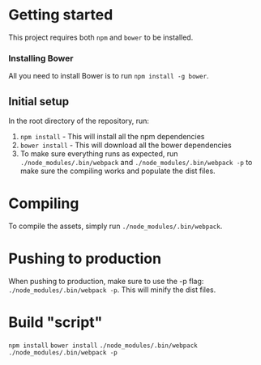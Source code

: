 # Getting started

This project requires both `npm` and `bower` to be installed.

### Installing Bower

All you need to install Bower is to run `npm install -g bower`.

## Initial setup

In the root directory of the repository, run:

1. `npm install` - This will install all the npm dependencies
2. `bower install` - This will download all the bower dependencies
3. To make sure everything runs as expected, run `./node_modules/.bin/webpack` and `./node_modules/.bin/webpack -p` to make sure the compiling works and populate the dist files.

# Compiling

To compile the assets, simply run `./node_modules/.bin/webpack`.

# Pushing to production

When pushing to production, make sure to use the -p flag: `./node_modules/.bin/webpack -p`. This will minify the dist files.

# Build "script"

`npm install`
`bower install`
`./node_modules/.bin/webpack`
`./node_modules/.bin/webpack -p`